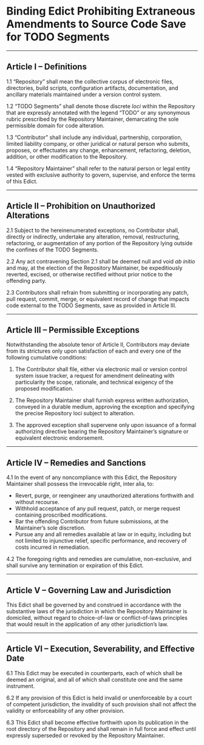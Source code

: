 # Binding Edict Prohibiting Extraneous Amendments to Source Code Save for TODO Segments

---

## Article I – Definitions

1.1 “Repository” shall mean the collective corpus of electronic files, directories, build scripts, configuration artifacts, documentation, and ancillary materials maintained under a version control system.  

1.2 “TODO Segments” shall denote those discrete *loci* within the Repository that are expressly annotated with the legend “TODO” or any synonymous rubric prescribed by the Repository Maintainer, demarcating the sole permissible domain for code alteration.  

1.3 “Contributor” shall include any individual, partnership, corporation, limited liability company, or other juridical or natural person who submits, proposes, or effectuates any change, enhancement, refactoring, deletion, addition, or other modification to the Repository.  

1.4 “Repository Maintainer” shall refer to the natural person or legal entity vested with exclusive authority to govern, supervise, and enforce the terms of this Edict.  

---

## Article II – Prohibition on Unauthorized Alterations

2.1 Subject to the hereinenumerated exceptions, no Contributor shall, directly or indirectly, undertake any alteration, removal, restructuring, refactoring, or augmentation of any portion of the Repository lying outside the confines of the TODO Segments.  

2.2 Any act contravening Section 2.1 shall be deemed null and void *ab initio* and may, at the election of the Repository Maintainer, be expeditiously reverted, excised, or otherwise rectified without prior notice to the offending party.  

2.3 Contributors shall refrain from submitting or incorporating any patch, pull request, commit, merge, or equivalent record of change that impacts code external to the TODO Segments, save as provided in Article III.  

---

## Article III – Permissible Exceptions

Notwithstanding the absolute tenor of Article II, Contributors may deviate from its strictures only upon satisfaction of each and every one of the following cumulative conditions:  

1. The Contributor shall file, either via electronic mail or version control system issue tracker, a request for amendment delineating with particularity the scope, rationale, and technical exigency of the proposed modification.  

2. The Repository Maintainer shall furnish express written authorization, conveyed in a durable medium, approving the exception and specifying the precise Repository loci subject to alteration.  

3. The approved exception shall supervene only upon issuance of a formal authorizing directive bearing the Repository Maintainer’s signature or equivalent electronic endorsement.  

---

## Article IV – Remedies and Sanctions

4.1 In the event of any noncompliance with this Edict, the Repository Maintainer shall possess the irrevocable right, inter alia, to:  

- Revert, purge, or reengineer any unauthorized alterations forthwith and without recourse.  
- Withhold acceptance of any pull request, patch, or merge request containing proscribed modifications.  
- Bar the offending Contributor from future submissions, at the Maintainer’s sole discretion.  
- Pursue any and all remedies available at law or in equity, including but not limited to injunctive relief, specific performance, and recovery of costs incurred in remediation.  

4.2 The foregoing rights and remedies are cumulative, non-exclusive, and shall survive any termination or expiration of this Edict.  

---

## Article V – Governing Law and Jurisdiction

This Edict shall be governed by and construed in accordance with the substantive laws of the jurisdiction in which the Repository Maintainer is domiciled, without regard to choice-of-law or conflict-of-laws principles that would result in the application of any other jurisdiction’s law.  

---

## Article VI – Execution, Severability, and Effective Date

6.1 This Edict may be executed in counterparts, each of which shall be deemed an original, and all of which shall constitute one and the same instrument.  

6.2 If any provision of this Edict is held invalid or unenforceable by a court of competent jurisdiction, the invalidity of such provision shall not affect the validity or enforceability of any other provision.  

6.3 This Edict shall become effective forthwith upon its publication in the root directory of the Repository and shall remain in full force and effect until expressly superseded or revoked by the Repository Maintainer.  
